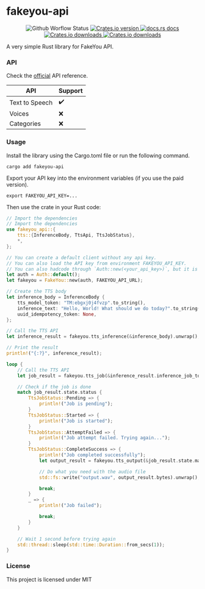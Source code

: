 [comment]: # (README.md is autogenerated from src/lib.rs by `cargo readme > README.md`)

# fakeyou-api

<div align="center">
<!-- Build -->
<img src="https://img.shields.io/github/actions/workflow/status/alexjercan/fakeyou-api/rust.yml?style=flat-square"
alt="Github Worflow Status" />
<!-- Version -->
<a href="https://crates.io/crates/fakeyou-api">
  <img src="https://img.shields.io/crates/v/fakeyou-api?style=flat-square"
  alt="Crates.io version" />
</a>
<!-- Docs -->
<a href="https://docs.rs/fakeyou-api">
  <img src="https://img.shields.io/badge/docs-latest-blue.svg?style=flat-square"
    alt="docs.rs docs" />
</a>
<!-- Downloads -->
<a href="https://crates.io/crates/fakeyou-api">
  <img src="https://img.shields.io/crates/d/fakeyou-api?style=flat-square"
    alt="Crates.io downloads" />
</a>
<!-- License -->
<a href="https://github.com/alexjercan/fakeyou-api/blob/master/LICENSE">
  <img src="https://img.shields.io/github/license/alexjercan/fakeyou-api?style=flat-square"
    alt="Crates.io downloads" />
</a>
</div>

A very simple Rust library for FakeYou API.

### API

Check the [official](https://docs.fakeyou.com/) API reference.

|API|Support|
|---|---|
|Text to Speech|✔️|
|Voices|❌|
|Categories|❌|

### Usage

Install the library using the Cargo.toml file or run the following command.

```console
cargo add fakeyou-api
```

Export your API key into the environment variables (if you use the paid version).

```console
export FAKEYOU_API_KEY=...
```

Then use the crate in your Rust code:

```rust
// Import the dependencies
// Import the dependencies
use fakeyou_api::{
    tts::{InferenceBody, TtsApi, TtsJobStatus},
    *,
};

// You can create a default client without any api key.
// You can also load the API key from environment FAKEYOU_API_KEY.
// You can also hadcode through `Auth::new(<your_api_key>)`, but it is not recommended.
let auth = Auth::default();
let fakeyou = FakeYou::new(auth, FAKEYOU_API_URL);

// Create the TTS body
let inference_body = InferenceBody {
    tts_model_token: "TM:ebgxj0j4fvzp".to_string(),
    inference_text: "Hello, World! What should we do today?".to_string(),
    uuid_idempotency_token: None,
};

// Call the TTS API
let inference_result = fakeyou.tts_inference(&inference_body).unwrap();

// Print the result
println!("{:?}", inference_result);

loop {
    // Call the TTS API
    let job_result = fakeyou.tts_job(&inference_result.inference_job_token).unwrap();

    // Check if the job is done
    match job_result.state.status {
        TtsJobStatus::Pending => {
            println!("Job is pending");
        }
        TtsJobStatus::Started => {
            println!("Job is started");
        }
        TtsJobStatus::AttemptFailed => {
            println!("Job attempt failed. Trying again...");
        }
        TtsJobStatus::CompleteSuccess => {
            println!("Job completed successfully");
            let output_result = fakeyou.tts_output(&job_result.state.maybe_public_bucket_wav_audio_path.unwrap()).unwrap();

            // Do what you need with the audio file
            std::fs::write("output.wav", output_result.bytes).unwrap();

            break;
        }
        _ => {
            println!("Job failed");

            break;
        }
    }

    // Wait 1 second before trying again
    std::thread::sleep(std::time::Duration::from_secs(1));
}
```

### License
This project is licensed under MIT

